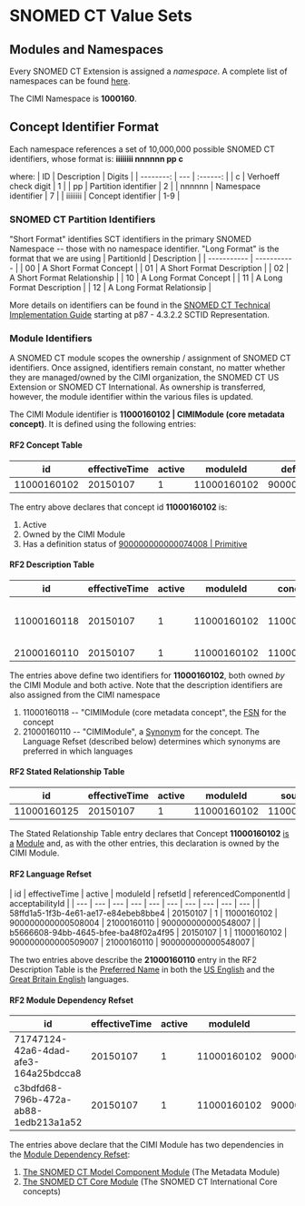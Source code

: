 SNOMED CT Value Sets
===================


## Modules and Namespaces

Every SNOMED CT Extension is assigned a *namespace*.  A complete list of namespaces can be found [here](http://www.ihtsdo.org/resource/resource/200).

The CIMI Namespace is **1000160**.

## Concept Identifier Format
Each namespace references a set of 10,000,000 possible SNOMED CT identifiers, whose format is:
**iiiiiiii nnnnnn pp c**

where:
|   ID        |      Description                | Digits   |
| --------: |  ---                 | :------: |
|  c        | Verhoeff check digit |    1     |
|  pp       | Partition identifier |    2     |
|  nnnnnn   | Namespace identifier |    7     |
|  iiiiiiii | Concept identifier   |  1-9     |

### SNOMED CT Partition Identifiers
"Short Format" identifies SCT identifiers in the primary SNOMED Namespace -- those with no namespace identifier.  "Long Format" is the format that we are using
| PartitionId | Description |
| ----------- | ----------- |
|  00         | A Short Format Concept   |
|  01         | A Short Format Description |
|  02         | A Short Format Relationship |
|  10         | A Long Format Concept |
|  11         | A Long Format Description |
|  12         | A Long Format Relationsip |

More details on identifiers can be found in the [SNOMED CT Technical Implementation Guide](http://ihtsdo.org/fileadmin/user_upload/doc/download/doc_TechnicalImplementationGuide_Current-en-US_INT_20150131.pdf) starting at p87 - 4.3.2.2 SCTID Representation.

### Module Identifiers

A SNOMED CT module scopes the ownership / assignment of SNOMED CT identifiers.  Once assigned, identifiers remain constant, no matter whether they are managed/owned by the CIMI organization, the SNOMED CT US Extension or SNOMED CT International.  As ownership is transferred, however, the module identifier within the various files is updated.


The CIMI Module identifier is **11000160102 | CIMIModule (core metadata concept)**.  It is defined using the following entries:

#### RF2 Concept Table
| id | effectiveTime | active | moduleId | definitionStatusId |
| --- | --- | --- | --- | --- |
| 11000160102 | 20150107 | 1 | 11000160102 | 900000000000074008 |

The entry above declares that concept id **11000160102** is:

1. Active
2. Owned by the CIMI Module
3. Has a definition status of [900000000000074008 | Primitive](http://informatics.mayo.edu/py4cts2/codesystem/SNOMED_CT/version/20150131/entity/900000000000074008?bypass=1)

#### RF2 Description Table
| id | effectiveTime | active | moduleId | conceptId | languageCode | typeId | term | caseSignificanceId |
| --- | --- | --- | --- | --- | --- | --- | --- | --- |
| 11000160118 | 20150107 | 1 | 11000160102 | 11000160102 | en | 900000000000003001 | CIMIModule (core metadata concept) | 900000000000448009 | 
| 21000160110 | 20150107 | 1 | 11000160102 | 11000160102 | en | 900000000000013009 | CIMIModule | 900000000000448009 | 

The entries above define two identifiers for **11000160102**, both owned *by* the CIMI Module and both active.  Note that the description identifiers are also assigned from the CIMI namespace

1. 11000160118 -- "CIMIModule (core metadata concept", the [FSN](http://informatics.mayo.edu/py4cts2/codesystem/SNOMED_CT/version/20150131/entity/900000000000003001?bypass=1) for the concept
2. 21000160110 -- "CIMIModule", a [Synonym](http://informatics.mayo.edu/py4cts2/codesystem/SNOMED_CT/version/20150131/entity/900000000000013009?bypass=1) for the concept.  The Language Refset (described below) determines which synonyms are preferred in which languages

####  RF2 Stated Relationship Table
| id | effectiveTime | active | moduleId | sourceId | destinationId | relationshipGroup | typeId | characteristicTypeId | modifierId |
| --- | --- | --- | --- | --- | --- | --- | --- | --- | --- |
| 11000160125 | 20150107 | 1 | 11000160102 | 11000160102 | 900000000000443000 | 0 | 116680003 | 900000000000010007 | 900000000000451002 | 


The Stated Relationship Table entry declares that Concept **11000160102** [is a](http://informatics.mayo.edu/py4cts2/codesystem/SNOMED_CT/version/20150131/entity/116680003?bypass=1) [Module](http://informatics.mayo.edu/py4cts2/codesystem/SNOMED_CT/version/20150131/entity/900000000000443000?bypass=1) and, as with the other entries, this declaration is owned by the CIMI Module.

#### RF2 Language Refset
| id | effectiveTime | active | moduleId | refsetId | referencedComponentId | acceptabilityId | 
| --- | --- | --- | --- | --- | --- | --- | --- | --- | --- |
| 58ffd1a5-1f3b-4e61-ae17-e84ebeb8bbe4 | 20150107 | 1 | 11000160102 | 900000000000508004 | 21000160110 | 900000000000548007 |
| b5666608-94bb-4645-bfee-ba48f02a4f95 | 20150107 | 1 | 11000160102 | 900000000000509007 | 21000160110 | 900000000000548007 |

The two entries above describe the **21000160110** entry in the RF2 Description Table is the [Preferred Name](http://informatics.mayo.edu/py4cts2/codesystem/SNOMED_CT/version/20150131/entity/900000000000548007?bypass=1) in both the [US English](http://informatics.mayo.edu/py4cts2/codesystem/SNOMED_CT/version/20150131/entity/900000000000509007?bypass=1) and the [Great Britain English](http://informatics.mayo.edu/py4cts2/codesystem/SNOMED_CT/version/20150131/entity/900000000000508004?bypass=1) languages.

#### RF2 Module Dependency Refset
| id | effectiveTime | active | moduleId | refsetId | referencedComponentId | sourceEffectiveTime | targetEffectiveTime |
| --- | --- | --- | --- | --- | --- | --- | --- | 
| 71747124-42a6-4dad-afe3-164a25bdcca8 | 20150107 | 1 | 11000160102 | 900000000000534007 | 900000000000012004 | 20150107 | 20150131 | 
| c3bdfd68-796b-472a-ab88-1edb213a1a52 | 20150107 | 1 | 11000160102 | 900000000000534007 | 900000000000207008 | 20150107 | 20150131 | 

The entries above declare that the CIMI Module has two dependencies in the [Module Dependency Refset](http://informatics.mayo.edu/py4cts2/codesystem/SNOMED_CT/version/20150131/entity/900000000000534007?bypass=1):

1. [The SNOMED CT Model Component Module](http://informatics.mayo.edu/py4cts2/codesystem/SNOMED_CT/version/20150131/entity/900000000000012004?bypass=1) (The Metadata Module)
2. [The SNOMED CT Core Module](http://informatics.mayo.edu/py4cts2/codesystem/SNOMED_CT/version/20150131/entity/900000000000207008?bypass=1) (The SNOMED CT International Core concepts)





